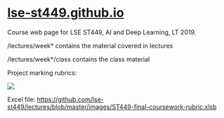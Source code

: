 # [lse-st449.github.io](http://lse-st449.github.io)

Course web page for LSE ST449, AI and Deep Learning, LT 2019.

/lectures/week* contains the material covered in lectures

/lectures/week*/class contains the class material

Project marking rubrics:

<img src="https://github.com/lse-st449/lectures/blob/master/images/ST449-final-coursework-rubric.png"></img>

Excel file: https://github.com/lse-st449/lectures/blob/master/images/ST449-final-coursework-rubric.xlsb
